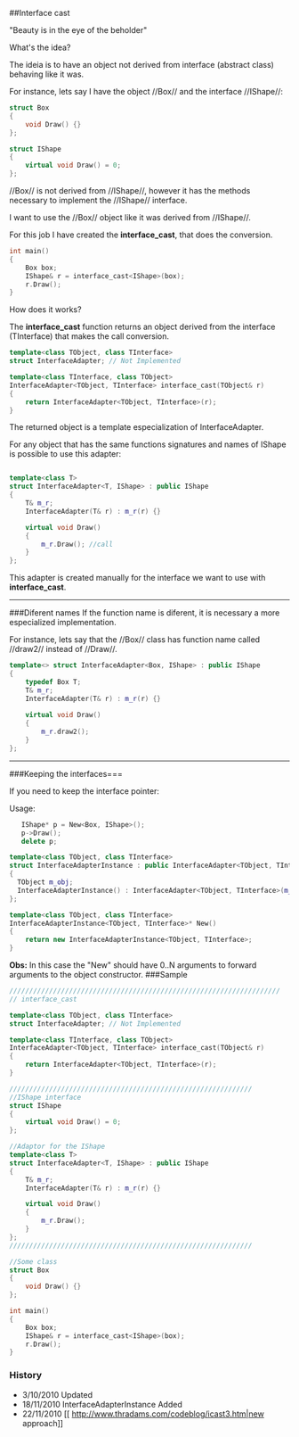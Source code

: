##Interface cast


"Beauty is in the eye of the beholder"


What's the idea?

The ideia is to have an object not derived from interface (abstract class) behaving like it was.

For instance, lets say I have the object //Box// and the interface //IShape//:

```cpp
struct Box
{
    void Draw() {}
};

struct IShape
{
    virtual void Draw() = 0;
};

```

//Box// is not derived from //IShape//, however it has the methods necessary to implement the //IShape// interface.

I want to use the //Box// object like it was derived from //IShape//.

For this job I have created the **interface_cast**, that does the conversion.

```cpp
int main()
{
    Box box;
    IShape& r = interface_cast<IShape>(box);
    r.Draw();
}
```

How does it works?

The **interface_cast** function returns an object derived from the interface (TInterface) that makes the call conversion.

```cpp
template<class TObject, class TInterface> 
struct InterfaceAdapter; // Not Implemented

template<class TInterface, class TObject>
InterfaceAdapter<TObject, TInterface> interface_cast(TObject& r)
{
    return InterfaceAdapter<TObject, TInterface>(r);
}
```

The returned object is a template especialization of InterfaceAdapter.

For any object that has the same functions signatures and names of IShape is possible to use this adapter:

```cpp

template<class T>
struct InterfaceAdapter<T, IShape> : public IShape
{
    T& m_r;
    InterfaceAdapter(T& r) : m_r(r) {}

    virtual void Draw()
    {
        m_r.Draw(); //call
    }
};
```

This adapter is created manually for the interface we want to use with **interface_cast**.

----
###Diferent names
If the function name is diferent, it is necessary a more especialized implementation.

For instance, lets say that the //Box// class has function name called //draw2// instead of //Draw//.
```cpp
template<> struct InterfaceAdapter<Box, IShape> : public IShape
{
    typedef Box T;
    T& m_r;
    InterfaceAdapter(T& r) : m_r(r) {}
    
    virtual void Draw()
    {
        m_r.draw2();
    }
};
```

----
###Keeping the interfaces===

If you need to keep the interface pointer:

Usage:
```cpp
   IShape* p = New<Box, IShape>();
   p->Draw();
   delete p;
```

```cpp
template<class TObject, class TInterface> 
struct InterfaceAdapterInstance : public InterfaceAdapter<TObject, TInterface>
{
  TObject m_obj;
  InterfaceAdapterInstance() : InterfaceAdapter<TObject, TInterface>(m_obj){}
};

template<class TObject, class TInterface>
InterfaceAdapterInstance<TObject, TInterface>* New()
{
    return new InterfaceAdapterInstance<TObject, TInterface>;    
}

```
**Obs:** In this case the "New" should have 0..N arguments to forward arguments to the object constructor.
###Sample
```cpp
////////////////////////////////////////////////////////////////////
// interface_cast

template<class TObject, class TInterface> 
struct InterfaceAdapter; // Not Implemented

template<class TInterface, class TObject>
InterfaceAdapter<TObject, TInterface> interface_cast(TObject& r)
{
    return InterfaceAdapter<TObject, TInterface>(r);
}

/////////////////////////////////////////////////////////////
//IShape interface
struct IShape
{
    virtual void Draw() = 0;
};

//Adaptor for the IShape
template<class T>
struct InterfaceAdapter<T, IShape> : public IShape
{
    T& m_r;
    InterfaceAdapter(T& r) : m_r(r) {}

    virtual void Draw()
    {
        m_r.Draw();
    }
};
/////////////////////////////////////////////////////////////

//Some class
struct Box
{
    void Draw() {}
};

int main()
{
    Box box;
    IShape& r = interface_cast<IShape>(box);
    r.Draw();
}

```

### History
* 3/10/2010 Updated
* 18/11/2010 InterfaceAdapterInstance Added
* 22/11/2010 [[ http://www.thradams.com/codeblog/icast3.htm|new approach]]


